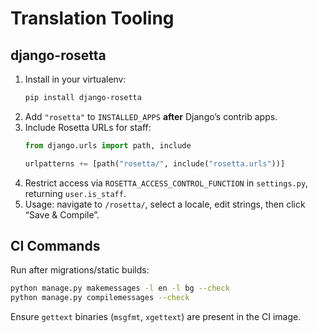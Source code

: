 # Translation Tooling

## django-rosetta

1. Install in your virtualenv:
   ```bash
   pip install django-rosetta
   ```
2. Add `"rosetta"` to `INSTALLED_APPS` **after** Django’s contrib apps.
3. Include Rosetta URLs for staff:
   ```python
   from django.urls import path, include

   urlpatterns += [path("rosetta/", include("rosetta.urls"))]
   ```
4. Restrict access via `ROSETTA_ACCESS_CONTROL_FUNCTION` in `settings.py`, returning `user.is_staff`.
5. Usage: navigate to `/rosetta/`, select a locale, edit strings, then click “Save & Compile”.

## CI Commands

Run after migrations/static builds:
```bash
python manage.py makemessages -l en -l bg --check
python manage.py compilemessages --check
```

Ensure `gettext` binaries (`msgfmt`, `xgettext`) are present in the CI image.
